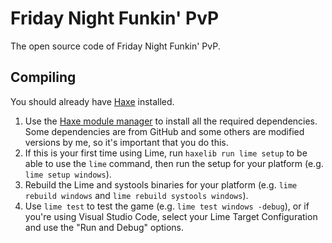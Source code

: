 # Friday Night Funkin' PvP

The open source code of Friday Night Funkin' PvP.

## Compiling

You should already have [Haxe](https://haxe.org/download/) installed.

1. Use the [Haxe module manager](https://lib.haxe.org/p/hmm/) to install all the required dependencies. Some dependencies are from GitHub and some others are modified versions by me, so it's important that you do this.
2. If this is your first time using Lime, run `haxelib run lime setup` to be able to use the `lime` command, then run the setup for your platform (e.g. `lime setup windows`).
3. Rebuild the Lime and systools binaries for your platform (e.g. `lime rebuild windows` and `lime rebuild systools windows`).
4. Use `lime test` to test the game (e.g. `lime test windows -debug`), or if you're using Visual Studio Code, select your Lime Target Configuration and use the "Run and Debug" options.
